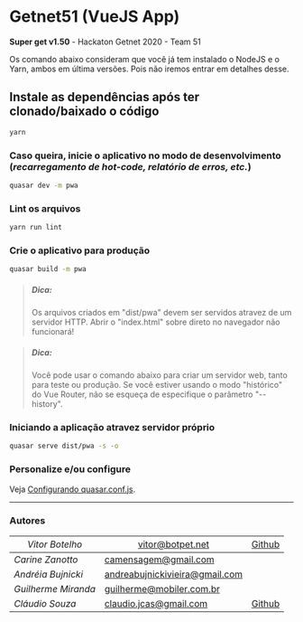 # Getnet51 (VueJS App)
**Super get v1.50** - Hackaton Getnet 2020 - Team 51


Os comando abaixo consideram que você já tem instalado o NodeJS e o Yarn, ambos em última versões. Pois não iremos entrar em detalhes desse.


## Instale as dependências após ter clonado/baixado o código
```bash
yarn
```

### Caso queira, inicie o aplicativo no modo de desenvolvimento (_recarregamento de hot-code, relatório de erros, etc._)
```bash
quasar dev -m pwa
```

### Lint os arquivos
```bash
yarn run lint
```

### Crie o aplicativo para produção
```bash
quasar build -m pwa
```

> ##### Dica: 
>    Os arquivos criados em "dist/pwa" devem ser servidos atravez de um servidor HTTP.
>    Abrir o "index.html" sobre direto no navegador não funcionará!

> ##### Dica: 
>    Você pode usar o comando abaixo para criar um servidor web, tanto para teste ou produção.
>    Se você estiver usando o modo "histórico" do Vue Router, não se esqueça de especifique o parâmetro "--history".

### Iniciando a aplicação atravez servidor próprio
```bash
quasar serve dist/pwa -s -o
```

### Personalize e/ou configure
Veja [Configurando quasar.conf.js](https://quasar.dev/quasar-cli/quasar-conf-js).



---
### Autores
| <span style="font-weight:normal">_Vitor Botelho_</span> | <span style="font-weight:normal">[vitor@botpet.net](mailto:vitor@botpet.net)</span> | <span style="font-weight:normal">[Github](https://github.com/Homunculo)</span> |
|---|---|---|
| _Carine Zanotto_ | [camensagem@gmail.com](mailto:camensagem@gmail.com) |   |
| _Andréia Bujnicki_ | [andreabujnickivieira@gmail.com](mailto:andreabujnickivieira@gmail.com) |   |
| _Guilherme Miranda_ | [guilherme@mobiler.com.br](mailto:guilherme@mobiler.com.br) |   |
| _Cláudio Souza_ | [claudio.jcas@gmail.com](mailto:claudio.jcas@gmail.com) | [Github](https://github.com/claudiojcas) |

